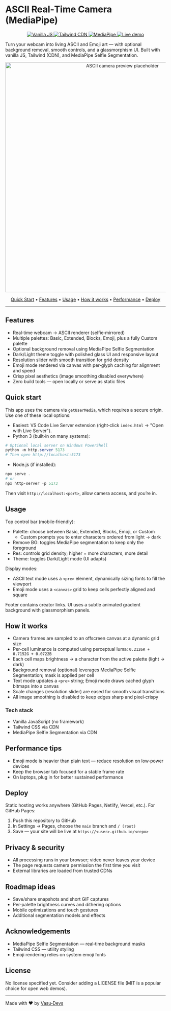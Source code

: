 # ASCII Real‑Time Camera (MediaPipe)

<p align="center">
  <a href="https://img.shields.io/badge/JavaScript-Vanilla%20JS-F7DF1E?logo=javascript&logoColor=000&labelColor=F7DF1E&color=000"> 
    <img alt="Vanilla JS" src="https://img.shields.io/badge/JavaScript-Vanilla%20JS-F7DF1E?logo=javascript&logoColor=000&labelColor=F7DF1E&color=000" />
  </a>
  <a href="https://img.shields.io/badge/Tailwind-C%20DN-38BDF8?logo=tailwindcss&logoColor=fff&labelColor=06B6D4&color=0B1220">
    <img alt="Tailwind CDN" src="https://img.shields.io/badge/Tailwind-C%20DN-38BDF8?logo=tailwindcss&logoColor=fff&labelColor=06B6D4&color=0B1220" />
  </a>
  <a href="https://img.shields.io/badge/MediaPipe-Selfie%20Segmentation-FF6F00?logo=google&logoColor=fff&labelColor=EA4335&color=0B1220">
    <img alt="MediaPipe" src="https://img.shields.io/badge/MediaPipe-Selfie%20Segmentation-FF6F00?logo=google&logoColor=fff&labelColor=EA4335&color=0B1220" />
  </a>
  <a href="#deploy">
    <img alt="Live demo" src="https://img.shields.io/badge/Live%20Demo-GitHub%20Pages-2ea44f?logo=github" />
  </a>
</p>

Turn your webcam into living ASCII and Emoji art — with optional background removal, smooth controls, and a glassmorphism UI. Built with vanilla JS, Tailwind (CDN), and MediaPipe Selfie Segmentation.

<p align="center">
  <img alt="ASCII camera preview placeholder" src="https://user-images.githubusercontent.com/0000000/placeholder-ascii-preview.gif" width="720" />
</p>

<p align="center">
  <a href="#quick-start">Quick Start</a> •
  <a href="#features">Features</a> •
  <a href="#usage">Usage</a> •
  <a href="#how-it-works">How it works</a> •
  <a href="#performance-tips">Performance</a> •
  <a href="#deploy">Deploy</a>
</p>

---

## Features

- Real‑time webcam → ASCII renderer (selfie‑mirrored)
- Multiple palettes: Basic, Extended, Blocks, Emoji, plus a fully Custom palette
- Optional background removal using MediaPipe Selfie Segmentation
- Dark/Light theme toggle with polished glass UI and responsive layout
- Resolution slider with smooth transition for grid density
- Emoji mode rendered via canvas with per‑glyph caching for alignment and speed
- Crisp pixel aesthetics (image smoothing disabled everywhere)
- Zero build tools — open locally or serve as static files

## Quick start

This app uses the camera via `getUserMedia`, which requires a secure origin. Use one of these local options:

- Easiest: VS Code Live Server extension (right‑click `index.html` → "Open with Live Server").
- Python 3 (built‑in on many systems):

```powershell
# Optional local server on Windows PowerShell
python -m http.server 5173
# Then open http://localhost:5173
```

- Node.js (if installed):

```powershell
npx serve .
# or
npx http-server -p 5173
```

Then visit `http://localhost:<port>`, allow camera access, and you’re in.

## Usage

Top control bar (mobile‑friendly):

- Palette: choose between Basic, Extended, Blocks, Emoji, or Custom
  - Custom prompts you to enter characters ordered from light → dark
- Remove BG: toggles MediaPipe segmentation to keep only the foreground
- Res: controls grid density; higher = more characters, more detail
- Theme: toggles Dark/Light mode (UI adapts)

Display modes:

- ASCII text mode uses a `<pre>` element, dynamically sizing fonts to fill the viewport
- Emoji mode uses a `<canvas>` grid to keep cells perfectly aligned and square

Footer contains creator links. UI uses a subtle animated gradient background with glassmorphism panels.

## How it works

- Camera frames are sampled to an offscreen canvas at a dynamic grid size
- Per‑cell luminance is computed using perceptual luma: `0.2126R + 0.7152G + 0.0722B`
- Each cell maps brightness → a character from the active palette (light → dark)
- Background removal (optional) leverages MediaPipe Selfie Segmentation; mask is applied per cell
- Text mode updates a `<pre>` string; Emoji mode draws cached glyph bitmaps into a canvas
- Scale changes (resolution slider) are eased for smooth visual transitions
- All image smoothing is disabled to keep edges sharp and pixel‑crispy

### Tech stack

- Vanilla JavaScript (no framework)
- Tailwind CSS via CDN
- MediaPipe Selfie Segmentation via CDN

## Performance tips

- Emoji mode is heavier than plain text — reduce resolution on low‑power devices
- Keep the browser tab focused for a stable frame rate
- On laptops, plug in for better sustained performance

## Deploy

Static hosting works anywhere (GitHub Pages, Netlify, Vercel, etc.). For GitHub Pages:

1. Push this repository to GitHub
2. In Settings → Pages, choose the `main` branch and `/ (root)`
3. Save — your site will be live at `https://<user>.github.io/<repo>`

## Privacy & security

- All processing runs in your browser; video never leaves your device
- The page requests camera permission the first time you visit
- External libraries are loaded from trusted CDNs

## Roadmap ideas

- Save/share snapshots and short GIF captures
- Per‑palette brightness curves and dithering options
- Mobile optimizations and touch gestures
- Additional segmentation models and effects

## Acknowledgements

- MediaPipe Selfie Segmentation — real‑time background masks
- Tailwind CSS — utility styling
- Emoji rendering relies on system emoji fonts

## License

No license specified yet. Consider adding a LICENSE file (MIT is a popular choice for open web demos).

---

Made with ❤️ by [Vasu‑Devs](https://github.com/vasu-devs)
